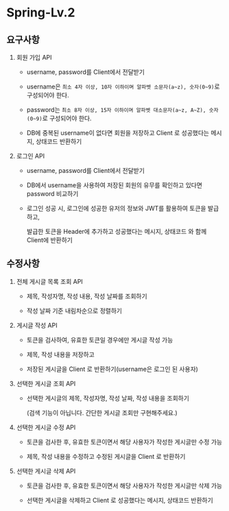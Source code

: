 # Spring-Lv.2
## 요구사항
1. 회원 가입 API
    - username, password를 Client에서 전달받기
    
    - username은  `최소 4자 이상, 10자 이하이며 알파벳 소문자(a~z), 숫자(0~9)`로 구성되어야 한다.
    
    - password는  `최소 8자 이상, 15자 이하이며 알파벳 대소문자(a~z, A~Z), 숫자(0~9)`로 구성되어야 한다.
    
    - DB에 중복된 username이 없다면 회원을 저장하고 Client 로 성공했다는 메시지, 상태코드 반환하기
    
2. 로그인 API

    - username, password를 Client에서 전달받기
    
    - DB에서 username을 사용하여 저장된 회원의 유무를 확인하고 있다면 password 비교하기
    
    - 로그인 성공 시, 로그인에 성공한 유저의 정보와 JWT를 활용하여 토큰을 발급하고, 
    
      발급한 토큰을 Header에 추가하고 성공했다는 메시지, 상태코드 와 함께 Client에 반환하기
      
## 수정사항

1. 전체 게시글 목록 조회 API

    - 제목, 작성자명, 작성 내용, 작성 날짜를 조회하기

    - 작성 날짜 기준 내림차순으로 정렬하기

2. 게시글 작성 API 

    - 토큰을 검사하여, 유효한 토큰일 경우에만 게시글 작성 가능
  
    - 제목, 작성 내용을 저장하고
    
    - 저장된 게시글을 Client 로 반환하기(username은 로그인 된 사용자)

3. 선택한 게시글 조회 API 

    - 선택한 게시글의 제목, 작성자명, 작성 날짜, 작성 내용을 조회하기 

      (검색 기능이 아닙니다. 간단한 게시글 조회만 구현해주세요.)
      
4. 선택한 게시글 수정 API

    - 토큰을 검사한 후, 유효한 토큰이면서 해당 사용자가 작성한 게시글만 수정 가능
    
    - 제목, 작성 내용을 수정하고 수정된 게시글을 Client 로 반환하기

5. 선택한 게시글 삭제 API

    - 토큰을 검사한 후, 유효한 토큰이면서 해당 사용자가 작성한 게시글만 삭제 가능
    
    - 선택한 게시글을 삭제하고 Client 로 성공했다는 메시지, 상태코드 반환하기
            
